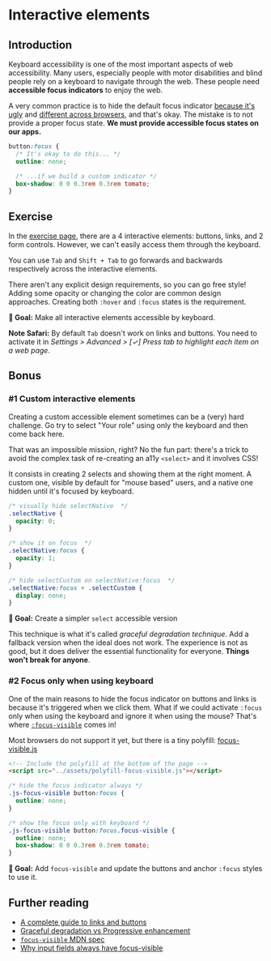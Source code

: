# Interactive elements

## Introduction

Keyboard accessibility is one of the most important aspects of web accessibility. Many users, especially people with motor disabilities and blind people rely on a keyboard to navigate through the web. These people need **accessible focus indicators** to enjoy the web.

A very common practice is to hide the default focus indicator [because it's ugly](../assets/imgs/browser-focus.png) and [different across browsers](https://allyjs.io/tests/focus-outline-styles/#style=focus&key=text,radio,checkbox,textarea,button,link,div&browser=firefox,chrome,safari,ie11), and that's okay. The mistake is to not provide a proper focus state. **We must provide accessible focus states on our apps.**

```css
button:focus {
  /* It's okay to do this... */
  outline: none;

  /* ...if we build a custom indicator */
  box-shadow: 0 0 0.3rem 0.3rem tomato;
}
```

## Exercise

In the [exercise page](../exercises/2.1.html),
there are a 4 interactive elements: buttons, links, and 2 form controls. However, we can't easily access them through the keyboard.

You can use `Tab` and `Shift + Tab` to go forwards and backwards respectively across the interactive elements.

There aren't any explicit design requirements, so you can go free style!
Adding some opacity or changing the color are common design approaches.
Creating both `:hover` and `:focus` states is the requirement.

**🎯 Goal:** Make all interactive elements accessible by keyboard.

**Note Safari:** By default `Tab` doesn't work on links and buttons. You need to activate it in _Settings > Advanced > [✓] Press tab to highlight each item on a web page_.

## Bonus

### #1 Custom interactive elements

Creating a custom accessible element sometimes can be a (very) hard challenge.
Go try to select "Your role" using only the keyboard and then come back here.

That was an impossible mission, right? No the fun part: there's a trick to avoid the
complex task of re-creating an a11y `<select>` and it involves CSS!

It consists in creating 2 selects and showing them at the right moment.
A custom one, visible by default for "mouse based" users, and a native one hidden until it's focused by keyboard.

```css
/* visually hide selectNative  */
.selectNative {
  opacity: 0;
}

/* show it on focus  */
.selectNative:focus {
  opacity: 1;
}

/* hide selectCustom on selectNative:focus  */
.selectNative:focus + .selectCustom {
  display: none;
}
```

**🎯 Goal:** Create a simpler `select` accessible version

This technique is what it's called _graceful degradation technique_.
Add a fallback version when the ideal does not work. The experience is not as good, but it does deliver the essential functionality for everyone. **Things won't break for anyone**.

### #2 Focus only when using keyboard

One of the main reasons to hide the focus indicator on buttons and links is because it's triggered when we click them.
What if we could activate `:focus` only when using the keyboard and ignore it when using the mouse?
That's where [`:focus-visible`](https://developer.mozilla.org/en-US/docs/Web/CSS/:focus-visible) comes in!

Most browsers do not support it yet, but there is a tiny polyfill: [focus-visible.js](https://github.com/WICG/focus-visible)

```html
<!-- Include the polyfill at the bottom of the page -->
<script src="../assets/polyfill-focus-visible.js"></script>
```

```css
/* hide the focus indicator always */
.js-focus-visible button:focus {
  outline: none;
}

/* show the focus only with keyboard */
.js-focus-visible button:focus.focus-visible {
  outline: none;
  box-shadow: 0 0 0.3rem 0.3rem tomato;
}
```

**🎯 Goal:** Add `focus-visible` and update the buttons and anchor `:focus` styles to use it.

## Further reading

- [A complete guide to links and buttons](https://css-tricks.com/a-complete-guide-to-links-and-buttons/)
- [Graceful degradation vs Progressive enhancement](https://www.w3.org/wiki/Graceful_degradation_versus_progressive_enhancement)
- [`focus-visible` MDN spec](https://developer.mozilla.org/en-US/docs/Web/CSS/:focus-visible)
- [Why input fields always have focus-visible](https://github.com/WICG/focus-visible/issues/131)
